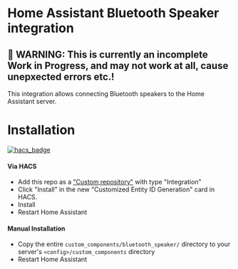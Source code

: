 # Home Assistant Bluetooth Speaker integration

## 🚧 WARNING: This is currently an incomplete Work in Progress, and may not work at all, cause unepxected errors etc.!

This integration allows connecting Bluetooth speakers to the Home Assistant server.

# Installation

[![hacs_badge](https://img.shields.io/badge/HACS-Custom-41BDF5.svg?style=for-the-badge)](https://github.com/hacs/integration)

#### Via HACS
* Add this repo as a ["Custom repository"](https://hacs.xyz/docs/faq/custom_repositories/) with type "Integration"
* Click "Install" in the new "Customized Entity ID Generation" card in HACS.
* Install
* Restart Home Assistant

#### Manual Installation
* Copy the entire `custom_components/bluetooth_speaker/` directory to your server's `<config>/custom_components` directory
* Restart Home Assistant
